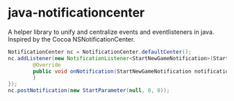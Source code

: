 # java-notificationcenter
A helper library to unify and centralize events and eventlisteners in java. Inspired by the Cocoa NSNotificationCenter.

```java
NotificationCenter nc = NotificationCenter.defaultCenter();
nc.addListener(new NotificationListener<StartNewGameNotification>(StartNewGameNotification.class) {
		@Override
		public void onNotification(StartNewGameNotification notification) {				
		}
});
nc.postNotification(new StartParameter(null, 0, 0));
	
```